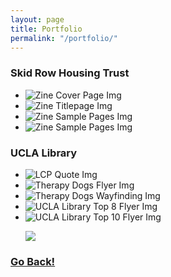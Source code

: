 ```yaml
---
layout: page
title: Portfolio
permalink: "/portfolio/"
---
```


### Skid Row Housing Trust

  - ![Zine Cover Page Img](../img/srht-cover-small.jpg "Zine Cover Page")
  - ![Zine Titlepage Img](../img/srht-titlepage-small.jpg "Zine Titlepage")
  - ![Zine Sample Pages Img](../img/srht-pg1-small.jpg "Zine Sample Pages")
  - ![Zine Sample Pages Img](../img/srht-pg5-small.jpg "Zine Sample Pages")

### UCLA Library

  * ![LCP Quote Img](../img/ucla-lcp-small.png "LCP Quote")
  * ![Therapy Dogs Flyer Img](../img/ucla-dogs-small.png "Therapy Dogs Flyer")
  * ![Therapy Dogs Wayfinding Img](../img/ucla-dogs02-small.png "Therapy Dogs Wayfinding")
  * ![UCLA Library Top 8 Flyer Img](../img/ucla-top8-small.png "UCLA Library Top 8 Flyer")
  * ![UCLA Library Top 10 Flyer Img](../img/ucla-top10-small.png "UCLA Library Top 10 Flyer")

<div>
  <ul>
    <img src="../img/ucla-lcp.jpg"/>
  </ul>
</div>

### <a class="page-link" href="/">Go Back!</a>
